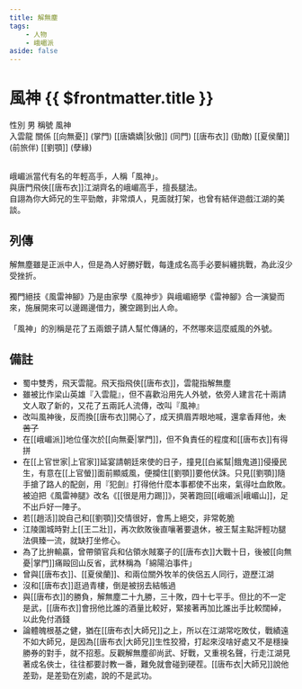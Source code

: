 ```yaml
---
title: 解無塵
tags:
    - 人物
    - 峨嵋派
aside: false
---
```


# 風神 {{ $frontmatter.title }}

<ChTabs position="bottom">
	<ChTab title="解無塵">
		<Ch src='/images/characters/special808/normal.webp' position='right'/>
		<ChName nameZh='解無塵' nameEn='Xie Wu Chen' position='right' />
		<ChTable>
			<ChTr>
				<ChTd isTitle=true>
					性別
				</ChTd>
				<ChTd>
					男
				</ChTd>
			</ChTr>
			<ChTr>
				<ChTd isTitle=true>
					稱號
				</ChTd>
				<ChTd>
					風神<br>入雲龍
				</ChTd>
			</ChTr>
			<ChTr>
				<ChTd isTitle=true position='center'>
					關係
				</ChTd>
			</ChTr>
			<ChTr>
				<ChTd position='center'>
					[[向無憂]] (掌門)
				</ChTd>
			</ChTr>
			<ChTr>
				<ChTd position='center'>
					[[唐嬌嬌|狄傲]] (同門)
				</ChTd>
			</ChTr>
			<ChTr>
				<ChTd position='center'>
					[[唐布衣]] (勁敵)
				</ChTd>
			</ChTr>
			<ChTr>
				<ChTd position='center'>
					[[夏侯蘭]] (前旅伴)
				</ChTd>
			</ChTr>
			<ChTr>
				<ChTd position='center'>
					[[劉顎]] (孽緣)
				</ChTd>
			</ChTr>
		</ChTable>
	</ChTab>
</ChTabs>
<br><br>

峨嵋派當代有名的年輕高手，人稱「風神」。  
與唐門飛俠[[唐布衣]]江湖齊名的峨嵋高手，擅長腿法。  
自詡為你大師兄的生平勁敵，非常煩人，見面就打架，也曾有結伴遊戲江湖的美談。

## 列傳

<Tabs>
  <Tab title="列傳一">
	解無塵雖是正派中人，但是為人好勝好戰，每逢成名高手必要糾纏挑戰，為此沒少受挫折。<br><br>
	獨門絕技《風雷神腳》乃是由家學《風神步》與峨嵋絕學《雷神腳》合一演變而來，施展開來可以邊踢邊借力，騰空踢到出人命。<br><br>
	「風神」的別稱是花了五兩銀子請人幫忙傳誦的，不然哪來這麼威風的外號。
  </Tab>
</Tabs>

## 備註

-   蜀中雙秀，飛天雲龍。飛天指飛俠[[唐布衣]]，雲龍指解無塵
-   雖被比作梁山英雄『入雲龍』，但不喜歡沿用先人外號，依旁人建言花十兩請文人取了新的，又花了五兩託人流傳，改叫『風神』
-   改叫風神後，反而換[[唐布衣]]開心了，成天擠眉弄眼地喊，還拿香拜他，~~太苦了~~
-   在[[峨嵋派]]地位僅次於[[向無憂|掌門]]，但不負責任的程度和[[唐布衣]]有得拼
-   在[[上官世家|上官家]]延宴請朝廷來使的日子，撞見[[白鯊幫|餓鬼道]]侵擾民生，有意在[[上官螢]]面前顯威風，便攔住[[劉顎]]要他伏誅。只見[[劉顎]]隨手搶了路人的配劍，用『犯劍』打得他什麼本事都使不出來，氣得吐血飲敗。被迫把《風雷神腿》改名《[[很是用力踢]]》，哭著跑回[[峨嵋派|峨嵋山]]，足不出戶好一陣子。
-   若[[趙活]]說自己和[[劉顎]]交情很好，會馬上絕交，非常乾脆
-   江陵圍城時對上[[王二壯]]，再次飲敗後直嚷著要退休，被王幫主點評輕功腿法俱臻一流，就缺打坐修心。
-   為了比拚輸贏，曾帶領官兵和佔領水賊寨子的[[唐布衣]]大戰十日，後被[[向無憂|掌門]]痛毆回山反省，武林稱為「綿陽泊事件」
-   曾與[[唐布衣]]、[[夏侯蘭]]、和兩位關外牧羊的俠侶五人同行，遊歷江湖
-   沒和[[唐布衣]]逛過青樓，倒是被拐去結帳過
-   與[[唐布衣]]的勝負，解無塵二十九勝，三十敗，四十七平手。但比的不一定是武，[[唐布衣]]會拐他比誰的酒量比較好，緊接著再加比誰出手比較闊綽，以此免付酒錢
-   論體魄根基之健，猶在[[唐布衣|大師兄]]之上，所以在江湖常吃敗仗，戰績遠不如大師兄，是因為[[唐布衣|大師兄]]生性狡猾，打起來沒啥好處又不是穩操勝券的對手，就不招惹。反觀解無塵卻尚武、好戰，又重視名聲，行走江湖見著成名俠士，往往都要討教一番，難免就會碰到硬茬。[[唐布衣|大師兄]]說他差勁，是差勁在別處，說的不是武功。
